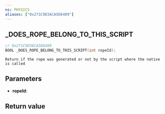 ```yaml
---
ns: PHYSICS
aliases: ["0x271C9D3ACA5D6409"]
---
```

## _DOES_ROPE_BELONG_TO_THIS_SCRIPT

```c
// 0x271C9D3ACA5D6409
BOOL _DOES_ROPE_BELONG_TO_THIS_SCRIPT(int ropeId);
```

```
Return if the rope was generated or not by the script where the native is called 
```


## Parameters
* **ropeId**: 

## Return value

